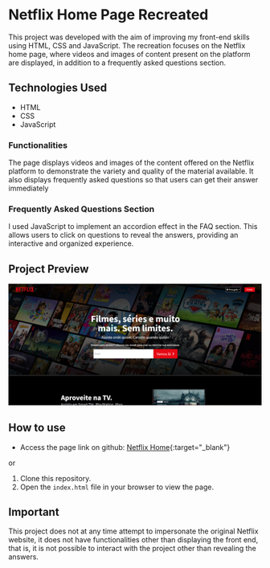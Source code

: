 # Netflix Home Page Recreated

This project was developed with the aim of improving my front-end skills using HTML, CSS and JavaScript. The recreation focuses on the Netflix home page, where videos and images of content present on the platform are displayed, in addition to a frequently asked questions section.

## Technologies Used

- HTML
- CSS
- JavaScript

### Functionalities
The page displays videos and images of the content offered on the Netflix platform to demonstrate the variety and quality of the material available.
It also displays frequently asked questions so that users can get their answer immediately

### Frequently Asked Questions Section
I used JavaScript to implement an accordion effect in the FAQ section. This allows users to click on questions to reveal the answers, providing an interactive and organized experience.

## Project Preview

![Preview](https://github.com/RhuanLucass/home-netflix-copy/blob/master/images/netflig-homepage.png)

## How to use

- Access the page link on github: [Netflix Home](https://rhuanlucass.github.io/home-netflix-copy/){:target="_blank"}

or

1. Clone this repository.
2. Open the `index.html` file in your browser to view the page.

## Important
This project does not at any time attempt to impersonate the original Netflix website, it does not have functionalities other than displaying the front end, that is, it is not possible to interact with the project other than revealing the answers.
